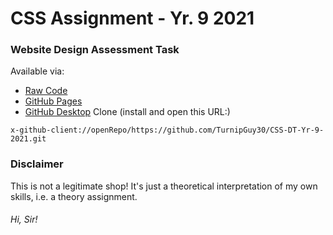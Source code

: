 # CSS Assignment - Yr. 9 2021
### Website Design Assessment Task
Available via:
* [Raw Code](https://github.com/TurnipGuy30/CSS-DT-Yr-9-2021/tree/main/Site%20Files)
* [GitHub Pages](https://turnipguy30.github.io/CSS-DT-Yr-9-2021/)
* [GitHub Desktop](https://desktop.github.com/) Clone (install and open this URL:)
```
x-github-client://openRepo/https://github.com/TurnipGuy30/CSS-DT-Yr-9-2021.git
```
### Disclaimer
This is not a legitimate shop! It's just a theoretical interpretation of my own skills, i.e. a theory assignment.
###### Hi, Sir!

